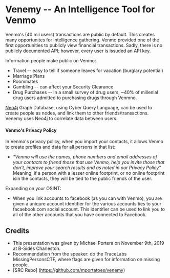 # Venemy -- An Intelligence Tool for Venmo

Venmo's (40 mil users) transactions are public by default. This creates many opportunites for intelligence gathering. Venmo provided one of the first opportunities to publicly view financial transactions. Sadly, there is no publicly documented API; however, every user is issuded an API key.

Information people make public on Venmo:
* Travel -- easy to tell if someone leaves for vacation (burglary potential)
* Marriage Plans
* Roommates
* Gambling -- can affect your Security Clearance
* Drug Purchases -- In a small survey of drug users, ~40% of millenial drug users admitted to purchasing drugs through Venmno.

[Neo4j](https://www.neo4j.com) Graph Database, using Cyber Query Language, can be used to create people as nodes, and link them to other friends/transactions. Venemy uses Neo4j to correlate data between users.

#### Venmo's Privacy Policy
In Venmo's privacy policy, when you import your contacts, it allows Venmo to create profiles and data for all persons in that list:
* _"Venmo will use the names, phone numbers and email addresses of your contacts to friend those that use Venmo, help you invite those that don't, improve your search results and as noted in our Privacy Policy"_
Meaning, if a person with a lesser online footprint, or _no_ online footprint isin the contacts, they will be tied to the public friends of the user. 

Expanding on your OSINT:
* When you link accounts to facebook (as you can with Venmo), you are given a uniqure account identifier for the various accounts ties to your facaebook.com social account. This identifier can be used to link you to all of the other accounts that you have connected to Facebook.

## Credits
* This presentation was given by Michael Portera on November 9th, 2019 at B-Sides Charleston.
* Recommendation from the speaker: do the TraceLabs MissingPersonsCTF, where flags are given for information on missing people.
* [SRC Repo] (https://github.com/mportatoes/venemy)
